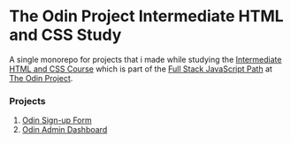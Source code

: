 # The Odin Project Intermediate HTML and CSS Study

A single monorepo for projects that i made while studying the [Intermediate HTML and CSS Course](https://www.theodinproject.com/paths/full-stack-javascript/courses/intermediate-html-and-css/) which is part of the [Full Stack JavaScript Path](https://www.theodinproject.com/paths/full-stack-javascript/) at [The Odin Project](https://www.theodinproject.com/).

### Projects

1. [Odin Sign-up Form](https://hussein-m-kandil.github.io/top-intermediate-html-and-css-study/odin-sign-up-form/index.html)
2. [Odin Admin Dashboard](https://hussein-m-kandil.github.io/top-intermediate-html-and-css-study/odin-admin-dashboard/index.html)
